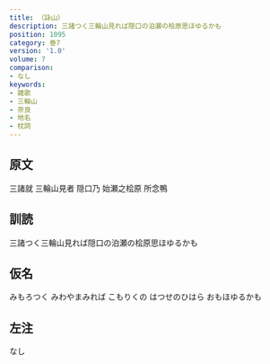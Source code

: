 ```yaml
---
title: （詠山）
description: 三諸つく三輪山見れば隠口の泊瀬の桧原思ほゆるかも
position: 1095
category: 巻7
version: '1.0'
volume: 7
comparison:
- なし
keywords:
- 雑歌
- 三輪山
- 奈良
- 地名
- 枕詞
---
```


## 原文

三諸就 三輪山見者 隠口乃 始瀬之桧原 所念鴨

## 訓読

三諸つく三輪山見れば隠口の泊瀬の桧原思ほゆるかも

## 仮名

みもろつく みわやまみれば こもりくの はつせのひはら おもほゆるかも

## 左注

なし
